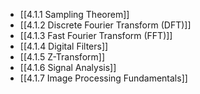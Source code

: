 

- [[4.1.1 Sampling Theorem]]
- [[4.1.2 Discrete Fourier Transform (DFT)]]
- [[4.1.3 Fast Fourier Transform (FFT)]]
- [[4.1.4 Digital Filters]]
- [[4.1.5 Z-Transform]]
- [[4.1.6 Signal Analysis]]
- [[4.1.7 Image Processing Fundamentals]]